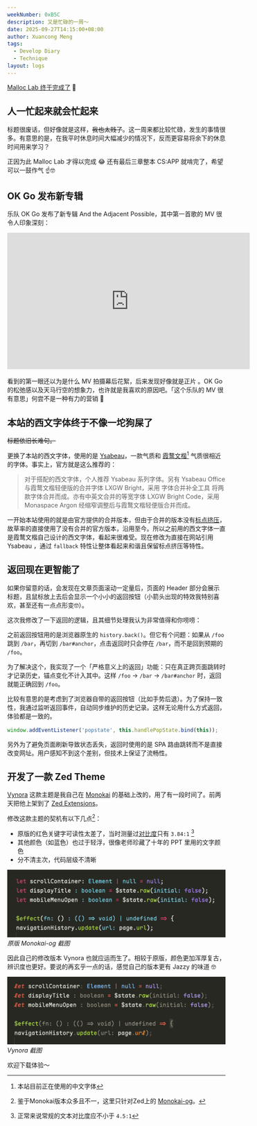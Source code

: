 ```yaml
---
weekNumber: 0xB5C
description: 又是忙碌的一周～
date: 2025-09-27T14:15:00+08:00
author: Xuancong Meng
tags:
  - Develop Diary
  - Technique
layout: logs
---
```


[Malloc Lab 终于完成了](/logs/0xB5A) 🎉

## 人一忙起来就会忙起来

标题很废话，但好像就是这样，~~我也太贱了~~。这一周来都比较忙碌，发生的事情很多。有意思的是，在我平时休息时间大幅减少的情况下，反而更容易将余下的休息时间用来学习？

正因为此 Malloc Lab 才得以完成 😂 还有最后三章整本 CS:APP 就啃完了，希望可以一鼓作气 ☝️🤓

## OK Go 发布新专辑

乐队 OK Go 发布了新专辑 And the Adjacent Possible，其中第一首歌的 MV 很令人印象深刻：

<iframe width="560" height="315" src="https://www.youtube.com/embed/fwzbIUffcR4?si=eVskIeIPkwuTYZQu" title="YouTube video player" frameborder="0" allow="accelerometer; autoplay; clipboard-write; encrypted-media; gyroscope; picture-in-picture; web-share" referrerpolicy="strict-origin-when-cross-origin" allowfullscreen></iframe>

看到的第一眼还以为是什么 MV 拍摄幕后花絮，后来发现好像就是正片 。OK Go 的松弛感以及天马行空的想象力，也许就是我喜欢的原因吧。「这个乐队的 MV 很有意思」何尝不是一种有力的营销 👀

## 本站的西文字体终于不像一坨狗屎了

~~标题依旧长难句。~~

更换了本站的西文字体，使用的是 [Ysabeau](https://fonts.google.com/specimen/Ysabeau)，一款气质和 [霞鹜文楷](https://github.com/lxgw/LxgwWenKai)[^1] 气质很相近的字体。事实上，官方就是这么推荐的：

> 对于搭配的西文字体，个人推荐 Ysabeau 系列字体。另有 Ysabeau Office 与霞鹜文楷轻便版的合并字体 LXGW Bright，采用 字体合并补全工具 将两款字体合并而成。亦有中英文合并的等宽字体 LXGW Bright Code，采用 Monaspace Argon 经缩窄调整后与霞鹜文楷轻便版合并而成。

一开始本站使用的就是由官方提供的合并版本，但由于合并的版本没有[标点挤压](https://github.com/w3c/clreq/issues/221#issuecomment-508055215)，故草率的直接使用了没有合并的官方版本，沿用至今。所以之前用的西文字体一直是霞鹜文楷自己设计的西文字体，看起来很难受。现在修改为直接在网站引用 Ysabeau ，通过 `fallback` 特性让整体看起来和谐且保留标点挤压等特性。

## 返回现在更智能了

如果你留意的话，会发现在文章页面滚动一定量后，页面的 Header 部分会展示标题，且鼠标放上去后会显示一个小小的返回按钮（小箭头出现的特效我特别喜欢，甚至还有一点点形变🤓）。

这次我修改了一下返回的逻辑，且其细节处理我认为非常值得和你唠唠：

之前返回按钮用的是浏览器原生的 `history.back()`。但它有个问题：如果从 `/foo` 跳到 `/bar`，再切到 `/bar#anchor`，点击返回时只会停在 `/bar`，而不是回到预期的 `/foo`。

为了解决这个，我实现了一个「严格意义上的返回」功能：只在真正跨页面跳转时才记录历史，锚点变化不计入其中。这样 `/foo` → `/bar` → `/bar#anchor` 时，返回就能正确回到 `/foo`。

比较有意思的是考虑到了浏览器自带的返回按钮（比如手势后退）。为了保持一致性，我通过监听返回事件，自动同步维护的历史记录。这样无论用什么方式返回，体验都是一致的。

```javascript
window.addEventListener('popstate', this.handlePopState.bind(this));
```

另外为了避免页面刷新导致状态丢失，返回时使用的是 SPA 路由跳转而不是直接改变网址。用户感知不到这个差别，但技术上保证了流畅性。

## 开发了一款 Zed Theme

[Vynora](https://github.com/QuarkPixel/Vynora) 这款主题是我自己在 [Monokai](https://monokai.pro/) 的基础上改的，用了有一段时间了。前两天把他上架到了 [Zed Extensions](https://zed.dev/extensions/vynora)。

修改这款主题的契机有以下几点[^2]：

- 原版的红色关键字可读性太差了，当时测量过[对比度](https://zh.wikipedia.org/wiki/%E7%BD%91%E9%A1%B5%E9%A2%9C%E8%89%B2#%E9%A2%9C%E8%89%B2%E5%AF%B9%E6%AF%94%E5%BA%A6)只有 `3.84:1` [^3]
- 其他颜色（如蓝色）也过于轻浮，很像老师珍藏了十年的 PPT 里用的文字颜色
- 分不清主次，代码层级不清晰

![原版截图](/img/logs/0xb5c-0.png)
_原版 Monokai-og 截图_

因此自己的修改版本 Vynora 也就应运而生了。相较于原版，颜色更加浑厚复古，辨识度也更好。要说的再玄乎一点的话，感觉自己的版本更有 Jazzy 的味道 🤓

![Vynora 截图](/img/logs/0xb5c-1.png)
_Vynora 截图_

欢迎下载体验～

[^1]: 本站目前正在使用的中文字体

[^2]: 鉴于Monokai版本众多且不一，这里只针对Zed上的 [Monokai-og](https://zed-themes.com/themes/monokai-og?name=Monokai-og)。

[^3]: 正常来说常规的文本对比度应不小于 `4.5:1`
